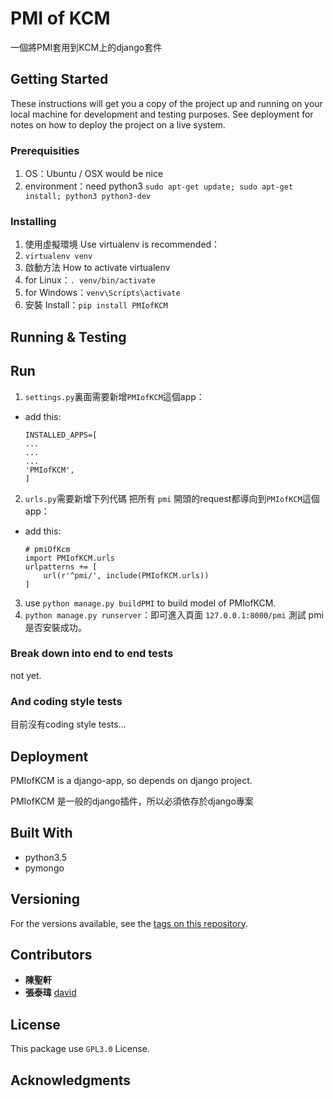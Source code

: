 # PMI of KCM

一個將PMI套用到KCM上的django套件

## Getting Started

These instructions will get you a copy of the project up and running on your local machine for development and testing purposes. See deployment for notes on how to deploy the project on a live system.

### Prerequisities

1. OS：Ubuntu / OSX would be nice
2. environment：need python3 `sudo apt-get update; sudo apt-get install; python3 python3-dev`

### Installing

1. 使用虛擬環境 Use virtualenv is recommended：
  1. `virtualenv venv`
2. 啟動方法 How to activate virtualenv
  1. for Linux：`. venv/bin/activate`
  2. for Windows：`venv\Scripts\activate`
3. 安裝 Install：`pip install PMIofKCM`

## Running & Testing

## Run

1. `settings.py`裏面需要新增`PMIofKCM`這個app：

  - add this:

    ```
    INSTALLED_APPS=[
    ...
    ...
    ...
    'PMIofKCM',
    ]
    ```

2. `urls.py`需要新增下列代碼 把所有 `pmi` 開頭的request都導向到`PMIofKCM`這個app：

  - add this:

    ```
    # pmiOfKcm
    import PMIofKCM.urls
    urlpatterns += [
        url(r'^pmi/', include(PMIofKCM.urls))
    ]
    ```

3. use `python manage.py buildPMI` to build model of PMIofKCM.
4. `python manage.py runserver`：即可進入頁面 `127.0.0.1:8000/pmi` 測試 pmi 是否安裝成功。

### Break down into end to end tests

not yet.

### And coding style tests

目前沒有coding style tests...

## Deployment

PMIofKCM is a django-app, so depends on django project.

PMIofKCM 是一般的django插件，所以必須依存於django專案

## Built With

* python3.5
* pymongo

## Versioning

For the versions available, see the [tags on this repository](https://github.com/david30907d/KCM/releases).

## Contributors

* **陳聖軒**
* **張泰瑋** [david](https://github.com/david30907d)

## License

This package use `GPL3.0` License.

## Acknowledgments
